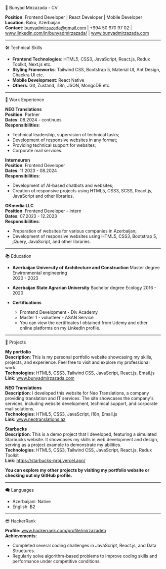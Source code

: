 📄 Bunyad Mirzazada - CV

**Position**: Frontend Developer | React Developer | Mobile Developer   
**Location**: Baku, Azerbaijan     
**Contact**: bunyadmirzazada@gmail.com | +994 50 970 97 02 | www.linkedin.com/in/bunyadmirzazada/ | www.bunyadmirzazada.com  

---

🛠️ Technical Skills  
- **Frontend Technologies**: HTML5, CSS3, JavaScript, React.js, Redux Toolkit, Next.js etc.
- **Styling Frameworks**: Tailwind CSS, Bootstrap 5, Material UI, Ant Design, Chackra UI etc.  
- **Mobile Development**: React Native  
- **Others**: Git, Zustand, i18n, JSON, MongoDB etc. 

---

💼 Work Experience  

**NEO Translations**  
**Position**: Partner  
**Dates**: 08.2024 - continues  
**Responsibilities**:  
- Technical leadership, supervision of technical tasks;  
- Development of responsive websites in any format;
- Providing technical support for websites;
- Corporate mail services. 

**Interneuron**  
**Position**: Frontend Developer  
**Dates**: 11.2023 - 08.2024  
**Responsibilities**:  
- Development of AI-based chatbots and websites;  
- Creation of responsive projects using HTML5, CSS3, SCSS, React.js, JavaScript and other libraries.

**OKmedia LLC**  
**Position**: Frontend Developer - intern       
**Dates**: 07.2023 - 12.2023          
**Responsibilities**:  
- Preparation of websites for various companies in Azerbaijan;  
- Development of responsive websites using HTML5, CSS3, Bootstrap 5, jQuery, JavaScript, and other libraries.  

---

📚 Education  

- **Azerbaijan University of Architecture and Construction**
  Master degree
  Environmental engineering  
  2020 - 2023
  
- **Azerbaijan State Agrarian University**
  Bachelor degree
  Ecology 
  2016 - 2020

- **Certifications**  
  - Frontend Development - Div Academy  
  - Master 1 - volunteer - ASAN Service
  - You can view the certificates I obtained from Udemy and other online platforms on my LinkedIn profile.  

---

🌟 Projects

**My portfolio**  
**Description**: This is my personal portfolio website showcasing my skills, projects, and experience. Feel free to visit and explore my professional work.  
**Technologies**: HTML5, CSS3, Tailwind CSS, JavaScript, React.js, Email.js  
**Link**: www.bunyadmirzazada.com  

**NEO Translations**  
**Description**: I developed this website for Neo Translations, a company providing translation and IT services. The site showcases the company's services, including website development, technical support, and corporate mail solutions.  
**Technologies**: HTML5, CSS3, JavaScript, i18n, Email.js  
**Link**: www.neotranslations.az  

**Starbucks**  
**Description**: This is a demo project that I developed, featuring a simulated Starbucks website. It showcases my skills in web development and design, serving as a project example to demonstrate my abilities.  
**Technologies**: HTML5, CSS3, Tailwind CSS, JavaScript, React.js, Redux Toolkit     
**Link**: https://starbucks-proj.vercel.app/  

**You can explore my other projects by visiting my portfolio website or checking out my GitHub profile.**

---

🗨️ Languages  

- Azerbaijani: Native  
- English: B2
  
---

😎 HackerRank  

**Profile**: www.hackerrank.com/profile/mirzazadeb  
**Achievements**:
- Completed several coding challenges in JavaScript, React.js, and Data Structures.
- Regularly solve algorithm-based problems to improve coding skills and performance under competitive conditions.
